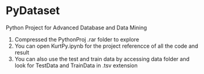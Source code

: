 # PyDataset
Python Project for Advanced Database and Data Mining

1. Compressed the PythonProj .rar folder to explore
2. You can open KurtPy.ipynb for the project referencce of all the code and result
3. You can also use the test and train data by accessing data folder and look for TestData and TrainData in .tsv extension

